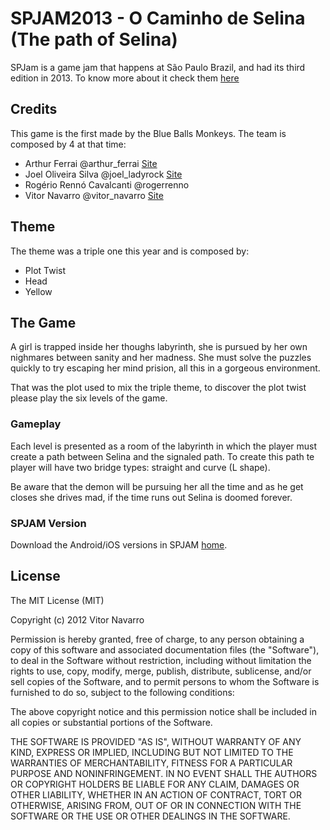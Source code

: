 # SPJAM2013 - O Caminho de Selina (The path of Selina)

SPJam is a game jam that happens at São Paulo Brazil, and had its third edition in 2013. To know more about it check them [here](http://www.spjam.com.br/)

## Credits

This game is the first made by the Blue Balls Monkeys. The team is composed by 4 at that time:

* Arthur Ferrai @arthur_ferrai [Site](www.arthur.ferrai.nom.br)
* Joel Oliveira Silva @joel_ladyrock [Site](http://quantik.com.br/)
* Rogério Rennó Cavalcanti @rogerrenno
* Vitor Navarro @vitor_navarro [Site](www.vnavarro.com.br)

## Theme

The theme was a triple one this year and is composed by:

* Plot Twist
* Head
* Yellow

## The Game

A girl is trapped inside her thoughs labyrinth, she is pursued by her own nighmares between sanity and her madness. She must solve the puzzles quickly to try escaping her mind prision, all this in a gorgeous environment.

That was the plot used to mix the triple theme, to discover the plot twist please play the six levels of the game.

### Gameplay

Each level is presented as a room of the labyrinth in which the player must create a path between Selina and the signaled path.
To create this path te player will have two bridge types: straight and curve (L shape). 

Be aware that the demon will be pursuing her all the time and as he get closes she drives mad, if the time runs out Selina is doomed forever.

### SPJAM Version

Download the Android/iOS versions in SPJAM [home](http://spjam.com.br/jogos/selina).

## License
The MIT License (MIT)

Copyright (c) 2012 Vitor Navarro

Permission is hereby granted, free of charge, to any person obtaining a copy of this software and associated documentation files (the "Software"), to deal in the Software without restriction, including without limitation the rights to use, copy, modify, merge, publish, distribute, sublicense, and/or sell copies of the Software, and to permit persons to whom the Software is furnished to do so, subject to the following conditions:

The above copyright notice and this permission notice shall be included in all copies or substantial portions of the Software.

THE SOFTWARE IS PROVIDED "AS IS", WITHOUT WARRANTY OF ANY KIND, EXPRESS OR IMPLIED, INCLUDING BUT NOT LIMITED TO THE WARRANTIES OF MERCHANTABILITY, FITNESS FOR A PARTICULAR PURPOSE AND NONINFRINGEMENT. IN NO EVENT SHALL THE AUTHORS OR COPYRIGHT HOLDERS BE LIABLE FOR ANY CLAIM, DAMAGES OR OTHER LIABILITY, WHETHER IN AN ACTION OF CONTRACT, TORT OR OTHERWISE, ARISING FROM, OUT OF OR IN CONNECTION WITH THE SOFTWARE OR THE USE OR OTHER DEALINGS IN THE SOFTWARE.
